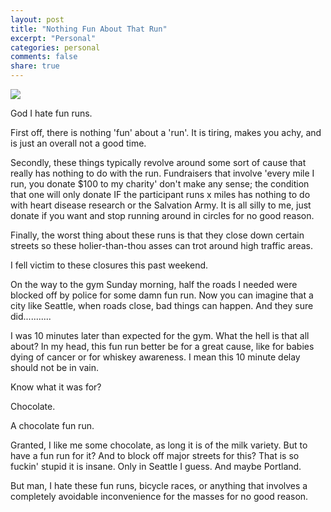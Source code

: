 ```yaml
---
layout: post
title: "Nothing Fun About That Run"
excerpt: "Personal"
categories: personal
comments: false
share: true
---
```



![](https://s3-eu-west-1.amazonaws.com/bigfunrun-com/media/2016/01/04153648/BFR_Website_EventDetails.png)







God I hate fun runs. 


First off, there is nothing 'fun' about a 'run'. It is tiring, makes you achy, and is just an overall not a good time.



Secondly, these things typically revolve around some sort of cause that really has nothing to do with the run. Fundraisers that involve 'every mile I run, you donate $100 to my charity' don't make any sense; the condition that one will only donate IF the participant runs x miles has nothing to do with heart disease research or the Salvation Army. It is all silly to me, just donate if you want and stop running around in circles for no good reason.


Finally, the worst thing about these runs is that they close down certain streets so these holier-than-thou asses can trot around high traffic areas. 

I fell victim to these closures this past weekend.




On the way to the gym Sunday morning, half the roads I needed were blocked off by police for some damn fun run. Now you can imagine that a city like Seattle, when roads close, bad things can happen. And they sure did...........


I was 10 minutes later than expected for the gym. What the hell is that all about? In my head, this fun run better be for a great cause, like for babies dying of cancer or for whiskey awareness. I mean this 10 minute delay should not be in vain.


Know what it was for?


Chocolate.


A chocolate fun run.


Granted, I like me some chocolate, as long it is of the milk variety. But to have a fun run for it? And to block off major streets for this? That is so fuckin' stupid it is insane. Only in Seattle I guess. And maybe Portland.


But man, I hate these fun runs, bicycle races, or anything that involves a completely avoidable inconvenience for the masses for no good reason.

